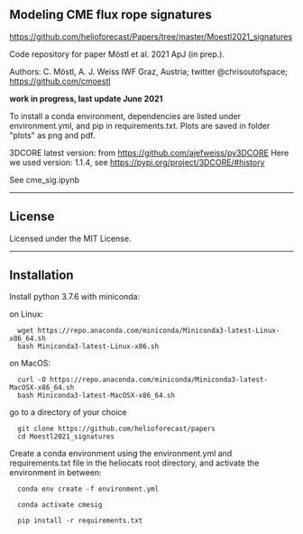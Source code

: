## Modeling CME flux rope signatures


https://github.com/helioforecast/Papers/tree/master/Moestl2021_signatures


Code repository for paper Möstl et al. 2021 ApJ (in prep.).

Authors: C. Möstl, A. J. Weiss IWF Graz, Austria; twitter @chrisoutofspace; https://github.com/cmoestl

**work in progress, last update June 2021**

To install a conda environment, dependencies are listed under environment.yml, and pip in requirements.txt. Plots are saved in folder "plots" as png and pdf. 

3DCORE latest version: from https://github.com/ajefweiss/py3DCORE 
Here we used version: 1.1.4, see https://pypi.org/project/3DCORE/#history

See cme_sig.ipynb 

---


## License

Licensed under the MIT License.

---

## Installation 

Install python 3.7.6 with miniconda:

on Linux:

	  wget https://repo.anaconda.com/miniconda/Miniconda3-latest-Linux-x86_64.sh
	  bash Miniconda3-latest-Linux-x86.sh

on MacOS:

	  curl -O https://repo.anaconda.com/miniconda/Miniconda3-latest-MacOSX-x86_64.sh
	  bash Miniconda3-latest-MacOSX-x86_64.sh

go to a directory of your choice

	  git clone https://github.com/helioforecast/papers
	  cd Moestl2021_signatures

Create a conda environment using the environment.yml and requirements.txt file in the heliocats root directory, and activate the environment in between:

	  conda env create -f environment.yml

	  conda activate cmesig

	  pip install -r requirements.txt
	  

